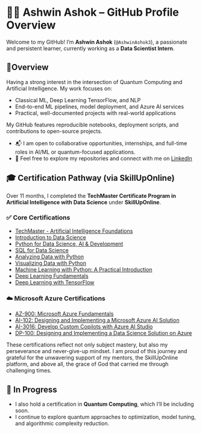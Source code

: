 # 👨‍💻 Ashwin Ashok – GitHub Profile Overview

Welcome to my GitHub! I’m **Ashwin Ashok** (`@AshwinAshok3`), a passionate and persistent learner, currently working as a **Data Scientist Intern**.


## 📁Overview
Having a strong interest in the intersection of Quantum Computing and Artificial Intelligence. My work focuses on:
- Classical ML, Deep Learning TensorFlow, and NLP
- End-to-end ML pipelines, model deployment, and Azure AI services
- Practical, well-documented projects with real-world applications
  
My GitHub features reproducible notebooks, deployment scripts, and contributions to open-source projects.
- 📬 I am open to collaborative opportunities, internships, and full-time roles in AI/ML or quantum-focused applications.
- 🔗 Feel free to explore my repositories and connect with me on [LinkedIn](https://www.linkedin.com/in/ashwin-ashok-2826a3173/)

## 🎓 Certification Pathway (via SkillUpOnline)
Over 11 months, I completed the **TechMaster Certificate Program in Artificial Intelligence with Data Science** under **SkillUpOnline**.

### ✅ Core Certifications
- [TechMaster - Artificial Intelligence Foundations](https://courses-in.skillup.online/certificates/b138a2efe3be456d86684ee8272b4e54)
- [Introduction to Data Science](https://courses.myclass.skillup.online/certificates/ecd5ab0a0ad24cc695482ebf34123747)
- [Python for Data Science, AI & Development](https://courses.myclass.skillup.online/certificates/80a60c58a84141028e34cc642446d470)
- [SQL for Data Science](https://courses.myclass.skillup.online/certificates/3ee69e84df434bc8ad7b40de441305e7)
- [Analyzing Data with Python](https://courses.myclass.skillup.online/certificates/e2c45324081e4f8a84aa45f379d9afd0)
- [Visualizing Data with Python](https://courses.myclass.skillup.online/certificates/a1ce85e181ad4ead848de7373eb1d565)
- [Machine Learning with Python: A Practical Introduction](https://courses.myclass.skillup.online/certificates/ce282b8436e047cebe044367092e2932)
- [Deep Learning Fundamentals](https://courses.myclass.skillup.online/certificates/b10a19a81410406e92748b4b7157782f)
- [Deep Learning with TensorFlow](https://courses.myclass.skillup.online/certificates/2cdcb1e1145e47aba8ff3886d256f6fa)

### ☁️ Microsoft Azure Certifications
- [AZ-900: Microsoft Azure Fundamentals](https://courses-in.skillup.online/certificates/c120e678d05d4ca39bd03b03a606643e)
- [AI-102: Designing and Implementing a Microsoft Azure AI Solution](https://courses-in.skillup.online/certificates/3ebbbef1272348fba8e73cb53d128b96)
- [AI-3016: Develop Custom Copilots with Azure AI Studio](https://courses-in.skillup.online/certificates/d4acb31df2944025a45c0985a54709b6)
- [DP-100: Designing and Implementing a Data Science Solution on Azure](https://courses-in.skillup.online/certificates/5f9449548e31437d8b36cbf4f3491fd0)

These certifications reflect not only subject mastery, but also my perseverance and never-give-up mindset. I am proud of this journey and grateful for the unwavering support of my mentors, the SkillUpOnline platform, and above all, the grace of God that carried me through challenging times.

## 📘 In Progress
- I also hold a certification in **Quantum Computing**, which I’ll be including soon.
- I continue to explore quantum approaches to optimization, model tuning, and algorithmic complexity reduction.
